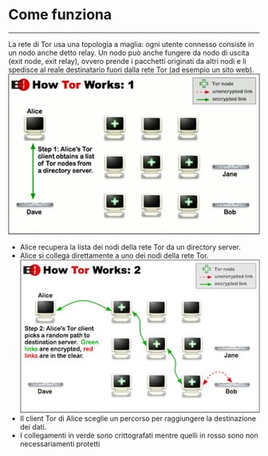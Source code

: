 # Come funziona
---
La rete di Tor usa una topologia a maglia: ogni utente connesso consiste in un nodo anche detto relay. Un nodo può
anche fungere da nodo di uscita (exit node, exit relay), ovvero prende i pacchetti originati da altri nodi e li spedisce al
reale destinatario fuori dalla rete Tor (ad esempio un sito web).
![](tor1.png)
* Alice recupera la lista dei nodi della rete Tor da un directory server.
* Alice si collega direttamente a uno dei nodi della rete Tor.
![](tor2.png)
* Il client Tor di Alice sceglie un percorso per raggiungere la destinazione dei dati.
* I collegamenti in verde sono crittografati mentre quelli in rosso sono non necessariamenti protetti